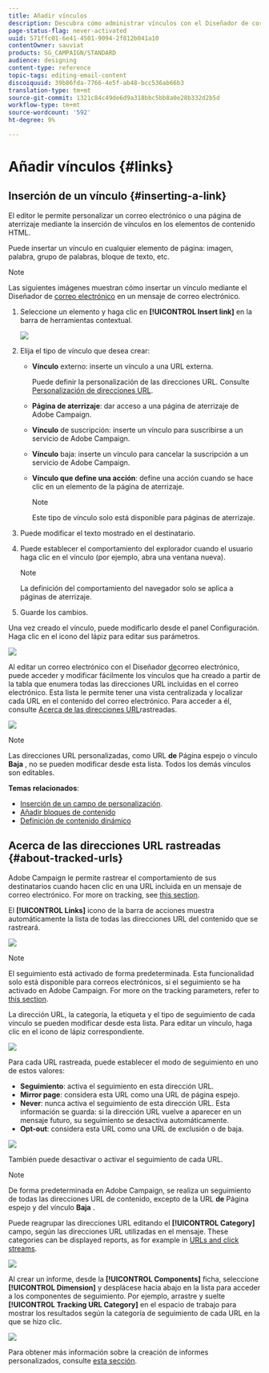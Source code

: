 ```yaml
---
title: Añadir vínculos
description: Descubra cómo administrar vínculos con el Diseñador de correo electrónico.
page-status-flag: never-activated
uuid: 571ffc01-6e41-4501-9094-2f812b041a10
contentOwner: sauviat
products: SG_CAMPAIGN/STANDARD
audience: designing
content-type: reference
topic-tags: editing-email-content
discoiquuid: 39b86fda-7766-4e5f-ab48-bcc536ab66b3
translation-type: tm+mt
source-git-commit: 1321c84c49de6d9a318bbc5bb8a0e28b332d2b5d
workflow-type: tm+mt
source-wordcount: '592'
ht-degree: 9%

---
```



# Añadir vínculos {#links}

## Inserción de un vínculo {#inserting-a-link}

El editor le permite personalizar un correo electrónico o una página de aterrizaje mediante la inserción de vínculos en los elementos de contenido HTML.

Puede insertar un vínculo en cualquier elemento de página: imagen, palabra, grupo de palabras, bloque de texto, etc.

>[!NOTE]
>
>Las siguientes imágenes muestran cómo insertar un vínculo mediante el Diseñador de [correo electrónico](../../designing/using/designing-content-in-adobe-campaign.md) en un mensaje de correo electrónico.

1. Seleccione un elemento y haga clic en **[!UICONTROL Insert link]** en la barra de herramientas contextual.

   ![](assets/des_insert_link.png)

1. Elija el tipo de vínculo que desea crear:

   * **Vínculo** externo: inserte un vínculo a una URL externa.

      Puede definir la personalización de las direcciones URL. Consulte [Personalización de direcciones URL](../../designing/using/using-reusable-content.md#creating-a-content-fragment).

   * **Página de aterrizaje**: dar acceso a una página de aterrizaje de Adobe Campaign.
   * **Vínculo** de suscripción: inserte un vínculo para suscribirse a un servicio de Adobe Campaign.
   * **Vínculo** baja: inserte un vínculo para cancelar la suscripción a un servicio de Adobe Campaign.
   * **Vínculo que define una acción**: define una acción cuando se hace clic en un elemento de la página de aterrizaje.

      >[!NOTE]
      >
      >Este tipo de vínculo solo está disponible para páginas de aterrizaje.

1. Puede modificar el texto mostrado en el destinatario.
1. Puede establecer el comportamiento del explorador cuando el usuario haga clic en el vínculo (por ejemplo, abra una ventana nueva).

   >[!NOTE]
   >
   >La definición del comportamiento del navegador solo se aplica a páginas de aterrizaje.

1. Guarde los cambios.

Una vez creado el vínculo, puede modificarlo desde el panel Configuración. Haga clic en el icono del lápiz para editar sus parámetros.

![](assets/des_link_edit.png)

Al editar un correo electrónico con el Diseñador [de](../../designing/using/designing-content-in-adobe-campaign.md)correo electrónico, puede acceder y modificar fácilmente los vínculos que ha creado a partir de la tabla que enumera todas las direcciones URL incluidas en el correo electrónico. Esta lista le permite tener una vista centralizada y localizar cada URL en el contenido del correo electrónico. Para acceder a él, consulte [Acerca de las direcciones URL](#about-tracked-urls)rastreadas.

![](assets/des_link_list.png)

>[!NOTE]
>
>Las direcciones URL personalizadas, como URL **de** Página espejo o vínculo **Baja** , no se pueden modificar desde esta lista. Todos los demás vínculos son editables.

**Temas relacionados**:

* [Inserción de un campo de personalización](../../designing/using/personalization.md#inserting-a-personalization-field).
* [Añadir bloques de contenido](../../designing/using/personalization.md#adding-a-content-block)
* [Definición de contenido dinámico](../../designing/using/personalization.md#defining-dynamic-content-in-an-email)

## Acerca de las direcciones URL rastreadas {#about-tracked-urls}

Adobe Campaign le permite rastrear el comportamiento de sus destinatarios cuando hacen clic en una URL incluida en un mensaje de correo electrónico. For more on tracking, see [this section](../../sending/using/tracking-messages.md#about-tracking).

El **[!UICONTROL Links]** icono de la barra de acciones muestra automáticamente la lista de todas las direcciones URL del contenido que se rastreará.

![](assets/des_links.png)

>[!NOTE]
>
>El seguimiento está activado de forma predeterminada. Esta funcionalidad solo está disponible para correos electrónicos, si el seguimiento se ha activado en Adobe Campaign. For more on the tracking parameters, refer to [this section](../../administration/using/configuring-email-channel.md#tracking-parameters).

La dirección URL, la categoría, la etiqueta y el tipo de seguimiento de cada vínculo se pueden modificar desde esta lista. Para editar un vínculo, haga clic en el icono de lápiz correspondiente.

![](assets/des_links_tracking.png)

Para cada URL rastreada, puede establecer el modo de seguimiento en uno de estos valores:

* **Seguimiento**: activa el seguimiento en esta dirección URL.
* **Mirror page**: considera esta URL como una URL de página espejo.
* **Never**: nunca activa el seguimiento de esta dirección URL. Esta información se guarda: si la dirección URL vuelve a aparecer en un mensaje futuro, su seguimiento se desactiva automáticamente.
* **Opt-out**: considera esta URL como una URL de exclusión o de baja.

![](assets/des_link_tracking_type.png)

También puede desactivar o activar el seguimiento de cada URL.

>[!NOTE]
>
>De forma predeterminada en Adobe Campaign, se realiza un seguimiento de todas las direcciones URL de contenido, excepto de la URL **de** Página espejo y del vínculo **Baja** .

Puede reagrupar las direcciones URL editando el **[!UICONTROL Category]** campo, según las direcciones URL utilizadas en el mensaje. These categories can be displayed reports, as for example in [URLs and click streams](../../reporting/using/urls-and-click-streams.md).

![](assets/des_link_tracking_category.png)

Al crear un informe, desde la **[!UICONTROL Components]** ficha, seleccione **[!UICONTROL Dimension]** y desplácese hacia abajo en la lista para acceder a los componentes de seguimiento. Por ejemplo, arrastre y suelte **[!UICONTROL Tracking URL Category]** en el espacio de trabajo para mostrar los resultados según la categoría de seguimiento de cada URL en la que se hizo clic.

![](assets/des_link_tracking_report.png)

Para obtener más información sobre la creación de informes personalizados, consulte [esta sección](../../reporting/using/about-dynamic-reports.md).
